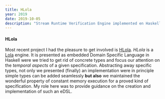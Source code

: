 ```yaml
---
title: HLola
year: 2019
date: 2019-10-05
description: "Stream Runtime Verification Engine implemented en Haskell borrowing (some) Haskell Data Types as Data Theories."
---
```

#### HLola

Most recent project I had the pleasure to get involved is
[HLola](https://github.com/imdea-software/hlola). *HLola* is a [Lola]() engine.
It is presented as embedded Domain Specific Language in Haskell were we tried to
get rid of concrete types and focus our attention on the *temporal aspects* of a
given specification.
Abstracting away specific types, not only we presented (finally) an
implementation were in principle simple types can be added seamlessly **but
also** we maintained the wonderful property of constant memory execution for a
proved kind of specification.
My role here was to provide guidance on the creation and implementation of such
an eDSL.
